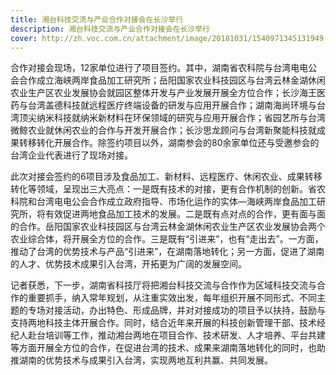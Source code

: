 ```yaml
---
title: 湘台科技交流与产业合作对接会在长沙举行
description: 湘台科技交流与产业合作对接会在长沙举行
cover: http://zh.voc.com.cn/attachment/image/20181031/1540971345131949.jpg
---
```

<!--StartFragment-->

合作对接会现场，12家单位进行了项目签约。其中，湖南省农科院与台湾电电公会合作成立海峡两岸食品加工研究所；岳阳国家农业科技园区与台湾云林金湖休闲农业生产区农业发展协会就园区整体开发与产业发展开展全方位合作；长沙海王医药与台湾盖德科技就远程医疗终端设备的研发与应用开展合作；湖南海尚环境与台湾顶尖纳米科技就纳米新材料在环保领域的研究与应用开展合作；省园艺所与台湾微鲸农业就休闲农业的合作与开发开展合作；长沙思龙顾问与台湾新聚能科技就成果转移转化开展合作。除签约项目以外，湖南参会的80余家单位还与受邀参会的台湾企业代表进行了现场对接。

此次对接会签约的6项目涉及食品加工、新材料、远程医疗、休闲农业、成果转移转化等领域，呈现出三大亮点：一是既有技术的对接，更有合作机制的创新。省农科院和台湾电电公会合作成立政府指导、市场化运作的实体—海峡两岸食品加工研究所，将有效促进两地食品加工技术的发展。二是既有点对点的合作，更有面与面的合作。岳阳国家农业科技园区与台湾云林金湖休闲农业生产区农业发展协会两个农业综合体，将开展全方位的合作。三是既有“引进来”，也有“走出去”。一方面，推动了台湾的优势技术与产品“引进来”，在湖南落地转化；另一方面，促进了湖南的人才、优势技术成果引入台湾，开拓更为广阔的发展空间。

记者获悉，下一步，湖南省科技厅将把湘台科技交流与合作作为区域科技交流与合作的重要抓手，纳入常年规划，从注重实效出发，每年组织开展不同形式、不同主题的专场对接活动，办出特色、形成品牌，并对对接成功的项目予以扶持，鼓励与支持两地科技主体开展合作。同时，结合近年来开展的科技创新管理干部、技术经纪人赴台培训等工作，推动湘台两地在项目合作、技术研发、人才培养、平台共建等方面开展全方位的合作，在促进台湾的技术、成果来湖南落地转化的同时，也助推湖南的优势技术与成果引入台湾，实现两地互利共赢、共同发展。

<!--EndFragment-->